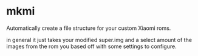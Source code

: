 # mkmi
Automatically create a file structure for your custom Xiaomi roms.

in general it just takes your modified super.img and a select amount of the images from the rom you based off with some settings to configure.
